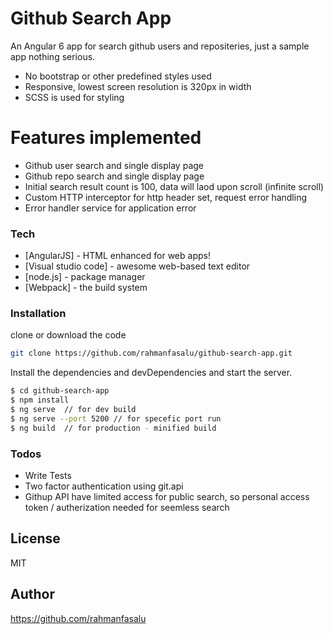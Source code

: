 # Github Search App
An Angular 6 app for search github users and repositeries, just a sample app nothing serious.
  - No bootstrap or other predefined styles used
  - Responsive, lowest screen resolution is 320px in width 
  - SCSS is used for styling
#  Features implemented 
  - Github user search and single display page
  - Github repo search and single display page
  - Initial search result count is 100, data will laod upon scroll (infinite scroll)
  - Custom HTTP interceptor for http header set, request error handling
  - Error handler service for application error 
### Tech
* [AngularJS] - HTML enhanced for web apps!
* [Visual studio code] - awesome web-based text editor
* [node.js] - package manager
* [Webpack] - the  build system
### Installation
clone or download the code
```sh
git clone https://github.com/rahmanfasalu/github-search-app.git
```
Install the dependencies and devDependencies and start the server.
```sh
$ cd github-search-app
$ npm install 
$ ng serve  // for dev build
$ ng serve --port 5200 // for specefic port run
$ ng build  // for production - minified build
```
### Todos
 - Write Tests
 - Two factor authentication using git.api
 - Githup API have limited access for public search, so personal access token / autherization needed for seemless search

License
----
MIT

Author
----
https://github.com/rahmanfasalu

